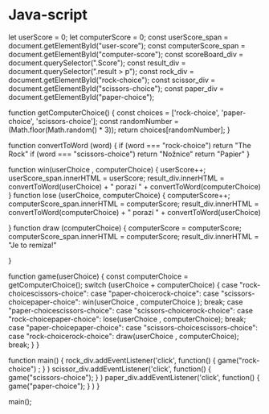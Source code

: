 # Java-script
let userScore = 0;
let computerScore = 0;
const userScore_span = document.getElementById("user-score");
const computerScore_span = document.getElementById("computer-score");
const scoreBoard_div = document.querySelector(".Score");
const result_div = document.querySelector(".result > p");
const rock_div = document.getElementById("rock-choice");
const scissor_div = document.getElementById("scissors-choice");
const paper_div = document.getElementById("paper-choice");

function getComputerChoice() {
	const choices = ['rock-choice', 'paper-choice', 'scissors-choice'];
	const randomNumber = (Math.floor(Math.random() * 3));
	return choices[randomNumber]; 
}

function convertToWord (word) {
	if (word === "rock-choice") return "The Rock"
	if (word === "scissors-choice") return "Nožnice"
	return "Papier"
}

function win(userChoice , computerChoice) {
	userScore++;
	userScore_span.innerHTML = userScore;
	result_div.innerHTML = convertToWord(userChoice) + " porazí " + convertToWord(computerChoice)
}
function lose (userChoice, computerChoice) {
	computerScore++;
	computerScore_span.innerHTML = computerScore;
	result_div.innerHTML = convertToWord(computerChoice) + " porazí " + convertToWord(userChoice)
	
}
function draw (computerChoice) {
	computerScore = computerScore;
	computerScore_span.innerHTML = computerScore;
	result_div.innerHTML = "Je to remíza!"
	
}

function game(userChoice) {
	const computerChoice = getComputerChoice();
	switch (userChoice + computerChoice) {
		case "rock-choicescissors-choice":
		case "paper-choicerock-choice":
		case "scissors-choicepaper-choice": 
			win(userChoice , computerChoice );
			break;
		case "paper-choicescissors-choice":
		case "scissors-choicerock-choice":
		case "rock-choicepaper-choice": 
			lose(userChoice , computerChoice);
			break;
		case "paper-choicepaper-choice":
		case "scissors-choicescissors-choice":
		case "rock-choicerock-choice": 
			draw(userChoice , computerChoice); 
			break;
	}
}

function main() {
	rock_div.addEventListener('click', function() {
		game("rock-choice") ;
	} )
	scissor_div.addEventListener('click', function() {
		game("scissors-choice");
	} )
	paper_div.addEventListener('click', function() {
		game("paper-choice");
	} )
}

main();
